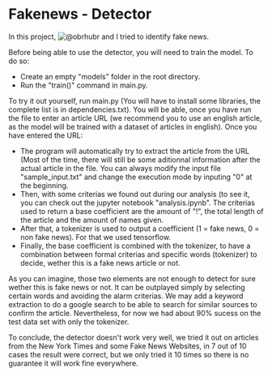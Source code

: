 # Fakenews - Detector

In this project, ![@obrhubr](https://github.com/obrhubr) and I tried to identify fake news. 

Before being able to use the detector, you will need to train the model. To do so:
- Create an empty "models" folder in the root directory.
- Run the "train()" command in main.py.


To try it out yourself, run main.py (You will have to install some libraries, the complete list is in dependencies.txt). You will be able, once you have run the file to enter an article URL (we recommend you to use an english article, as the model will be trained with a dataset of articles in english). Once you have entered the URL:

- The program will automatically try to extract the article from the URL (Most of the time, there will still be some aditionnal information after the actual article in the file. You can always modify the input file "sample_input.txt" and change the execution mode by inputing "0" at the beginning.
- Then, with some criterias we found out during our analysis (to see it, you can check out the jupyter notebook "analysis.ipynb". The criterias used to return a base coefficient are the amount of "!", the total length of the article and the amount of names given.
- After that, a tokenizer is used to output a coefficient (1 = fake news, 0 = non fake news). For that we used tensorflow.
- Finally, the base coefficient is combined with the tokenizer, to have a combination between formal criterias and specific words (tokenizer) to decide, wether this is a fake news article or not. 

As you can imagine, those two elements are not enough to detect for sure wether this is fake news or not. It can be outplayed simply by selecting certain words and avoiding the alarm criterias. We may add a keyword extraction to do a google search to be able to search for similar sources to confirm the article. Nevertheless, for now we had about 90% sucess on the test data set with only the tokenizer. 

To conclude, the detector doesn't work very well, we tried it out on articles from the New York Times and some Fake News Websites, in 7 out of 10 cases the result were correct, but we only tried it 10 times so there is no guarantee it will work fine everywhere.
